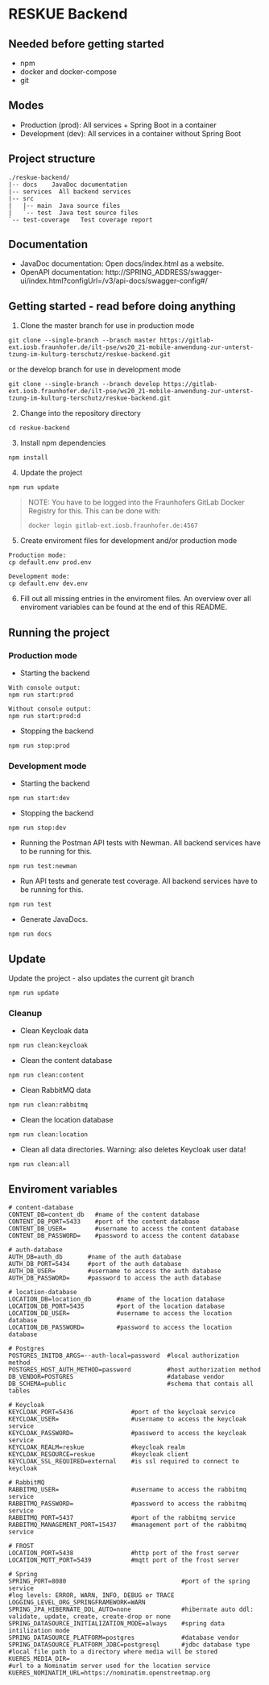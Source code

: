 # RESKUE Backend

## Needed before getting started
- npm
- docker and docker-compose
- git

## Modes
- Production (prod): All services + Spring Boot in a container
- Development (dev): All services in a container without Spring Boot

## Project structure
```
./reskue-backend/
|-- docs    JavaDoc documentation
|-- services  All backend services
|-- src
|   |-- main  Java source files
|   `-- test  Java test source files
`-- test-coverage   Test coverage report
```

## Documentation
- JavaDoc documentation: Open docs/index.html as a website.
- OpenAPI documentation: http://SPRING_ADDRESS/swagger-ui/index.html?configUrl=/v3/api-docs/swagger-config#/

## Getting started - read before doing anything
1. Clone the master branch for use in production mode
```
git clone --single-branch --branch master https://gitlab-ext.iosb.fraunhofer.de/ilt-pse/ws20_21-mobile-anwendung-zur-unterst-tzung-im-kulturg-terschutz/reskue-backend.git
```
or the develop branch for use in development mode
```
git clone --single-branch --branch develop https://gitlab-ext.iosb.fraunhofer.de/ilt-pse/ws20_21-mobile-anwendung-zur-unterst-tzung-im-kulturg-terschutz/reskue-backend.git
```
2. Change into the repository directory
```
cd reskue-backend
```
3. Install npm dependencies
```
npm install
```
4. Update the project
```
npm run update
```
> NOTE: You have to be logged into the Fraunhofers GitLab Docker Registry for this.
> This can be done with:
> ```
> docker login gitlab-ext.iosb.fraunhofer.de:4567
> ```

5. Create enviroment files for development and/or production mode
```
Production mode:
cp default.env prod.env

Development mode:
cp default.env dev.env
```
6. Fill out all missing entries in the enviroment files. An overview over all enviroment variables can be found at the end of this README.

## Running the project
### Production mode
- Starting the backend
```
With console output:
npm run start:prod

Without console output:
npm run start:prod:d
```
- Stopping the backend
```
npm run stop:prod
```

### Development mode
- Starting the backend
```
npm run start:dev
```
- Stopping the backend
```
npm run stop:dev
```
- Running the Postman API tests with Newman. All backend services have to be running for this.
```
npm run test:newman
```
- Run API tests and generate test coverage. All backend services have to be running for this.
```
npm run test
```
- Generate JavaDocs.
```
npm run docs
```

## Update
Update the project - also updates the current git branch
```
npm run update
```

### Cleanup
- Clean Keycloak data
```
npm run clean:keycloak
```
- Clean the content database
```
npm run clean:content
```
- Clean RabbitMQ data
```
npm run clean:rabbitmq
```
- Clean the location database
```
npm run clean:location
```
- Clean all data directories. Warning: also deletes Keycloak user data!
```
npm run clean:all
```

## Enviroment variables
```
# content-database
CONTENT_DB=content_db   #name of the content database
CONTENT_DB_PORT=5433    #port of the content database
CONTENT_DB_USER=        #username to access the content database
CONTENT_DB_PASSWORD=    #password to access the content database

# auth-database
AUTH_DB=auth_db       #name of the auth database         
AUTH_DB_PORT=5434     #port of the auth database
AUTH_DB_USER=         #username to access the auth database
AUTH_DB_PASSWORD=     #password to access the auth database

# location-database
LOCATION_DB=location_db       #name of the location database
LOCATION_DB_PORT=5435         #port of the location database
LOCATION_DB_USER=             #username to access the location database
LOCATION_DB_PASSWORD=         #password to access the location database

# Postgres
POSTGRES_INITDB_ARGS=--auth-local=password  #local authorization method
POSTGRES_HOST_AUTH_METHOD=password          #host authorization method
DB_VENDOR=POSTGRES                          #database vendor
DB_SCHEMA=public                            #schema that contais all tables

# Keycloak
KEYCLOAK_PORT=5436                #port of the keycloak service
KEYCLOAK_USER=                    #username to access the keycloak service
KEYCLOAK_PASSWORD=                #password to access the keycloak service
KEYCLOAK_REALM=reskue             #keycloak realm
KEYCLOAK_RESOURCE=reskue          #keycloak client
KEYCLOAK_SSL_REQUIRED=external    #is ssl required to connect to keycloak

# RabbitMQ
RABBITMQ_USER=                    #username to access the rabbitmq service
RABBITMQ_PASSWORD=                #password to access the rabbitmq service
RABBITMQ_PORT=5437                #port of the rabbitmq service
RABBITMQ_MANAGEMENT_PORT=15437    #management port of the rabbitmq service

# FROST
LOCATION_PORT=5438                #http port of the frost server
LOCATION_MQTT_PORT=5439           #mqtt port of the frost server

# Spring
SPRING_PORT=8080                                #port of the spring service
#log levels: ERROR, WARN, INFO, DEBUG or TRACE
LOGGING_LEVEL_ORG_SPRINGFRAMEWORK=WARN          
SPRING_JPA_HIBERNATE_DDL_AUTO=none              #hibernate auto ddl: validate, update, create, create-drop or none
SPRING_DATASOURCE_INITIALIZATION_MODE=always    #spring data intilization mode
SPRING_DATASOURCE_PLATFORM=postgres             #database vendor
SPRING_DATASOURCE_PLATFORM_JDBC=postgresql      #jdbc database type
#local file path to a directory where media will be stored
KUERES_MEDIA_DIR=                               
#url to a Nominatim server used for the location service
KUERES_NOMINATIM_URL=https://nominatim.openstreetmap.org  
```